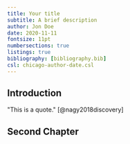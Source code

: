 ```yaml
---
title: Your title
subtitle: A brief description
author: Jon Doe
date: 2020-11-11
fontsize: 11pt
numbersections: true
listings: true
bibliography: [bibliography.bib]
csl: chicago-author-date.csl
---
```


## Introduction

"This is a quote." [@nagy2018discovery]

## Second Chapter